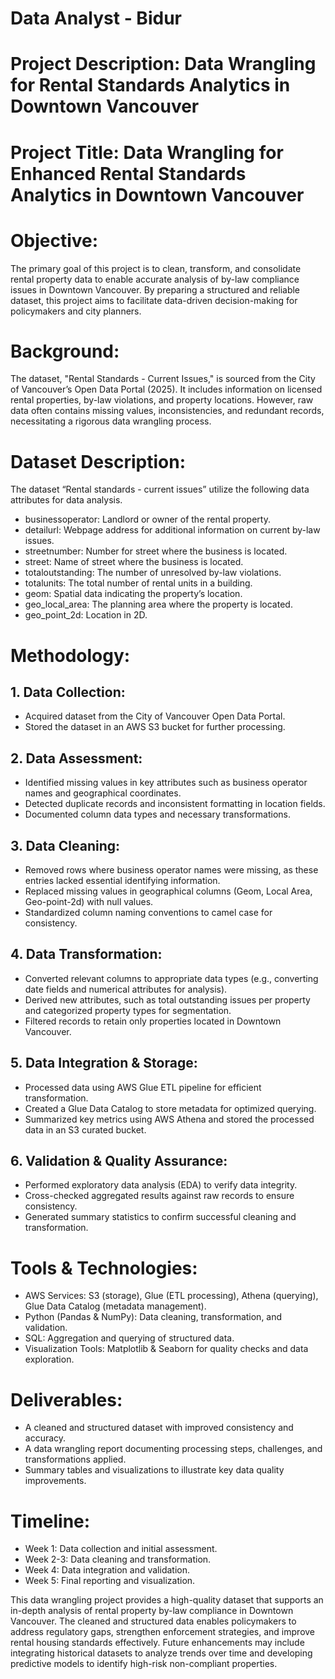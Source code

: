 # Data Analyst - Bidur
# Project Description: Data Wrangling for Rental Standards Analytics in Downtown Vancouver
# Project Title: Data Wrangling for Enhanced Rental Standards Analytics in Downtown Vancouver
# Objective: 
The primary goal of this project is to clean, transform, and consolidate rental property data to enable accurate analysis of by-law compliance issues in Downtown Vancouver. By preparing a structured and reliable dataset, this project aims to facilitate data-driven decision-making for policymakers and city planners.
# Background: 
The dataset, "Rental Standards - Current Issues," is sourced from the City of Vancouver’s Open Data Portal (2025). It includes information on licensed rental properties, by-law violations, and property locations. However, raw data often contains missing values, inconsistencies, and redundant records, necessitating a rigorous data wrangling process.
# Dataset Description: 
The dataset “Rental standards - current issues” utilize the following data attributes for data analysis.
-	businessoperator: Landlord or owner of the rental property.
-	detailurl: Webpage address for additional information on current by-law issues.
-	streetnumber: Number for street where the business is located.
-	street: Name of street where the business is located.
-	totaloutstanding: The number of unresolved by-law violations.
-	totalunits: The total number of rental units in a building.
-	geom: Spatial data indicating the property’s location.
-	geo_local_area: The planning area where the property is located.
-	geo_point_2d: Location in 2D. 

# Methodology:
## 1.	Data Collection:
-	Acquired dataset from the City of Vancouver Open Data Portal.
- Stored the dataset in an AWS S3 bucket for further processing.
## 2.	Data Assessment:
-	Identified missing values in key attributes such as business operator names and geographical coordinates.
-	Detected duplicate records and inconsistent formatting in location fields.
-	Documented column data types and necessary transformations.
## 3.	Data Cleaning:
-	Removed rows where business operator names were missing, as these entries lacked essential identifying information.
-	Replaced missing values in geographical columns (Geom, Local Area, Geo-point-2d) with null values.
-	Standardized column naming conventions to camel case for consistency.
## 4.	Data Transformation:
-	Converted relevant columns to appropriate data types (e.g., converting date fields and numerical attributes for analysis).
-	Derived new attributes, such as total outstanding issues per property and categorized property types for segmentation.
-	Filtered records to retain only properties located in Downtown Vancouver.
## 5.	Data Integration & Storage:
-	Processed data using AWS Glue ETL pipeline for efficient transformation.
-	Created a Glue Data Catalog to store metadata for optimized querying.
-	Summarized key metrics using AWS Athena and stored the processed data in an S3 curated bucket.
## 6.	Validation & Quality Assurance:
-	Performed exploratory data analysis (EDA) to verify data integrity.
-	Cross-checked aggregated results against raw records to ensure consistency.
-	Generated summary statistics to confirm successful cleaning and transformation.
# Tools & Technologies:
-	AWS Services: S3 (storage), Glue (ETL processing), Athena (querying), Glue Data Catalog (metadata management).
-	Python (Pandas & NumPy): Data cleaning, transformation, and validation.
-	SQL: Aggregation and querying of structured data.
-	Visualization Tools: Matplotlib & Seaborn for quality checks and data exploration.
# Deliverables:
-	A cleaned and structured dataset with improved consistency and accuracy.
-	A data wrangling report documenting processing steps, challenges, and transformations applied.
-	Summary tables and visualizations to illustrate key data quality improvements.
# Timeline:
-	Week 1: Data collection and initial assessment.
-	Week 2-3: Data cleaning and transformation.
-	Week 4: Data integration and validation.
-	Week 5: Final reporting and visualization.

This data wrangling project provides a high-quality dataset that supports an in-depth analysis of rental property by-law compliance in Downtown Vancouver. The cleaned and structured data enables policymakers to address regulatory gaps, strengthen enforcement strategies, and improve rental housing standards effectively. Future enhancements may include integrating historical datasets to analyze trends over time and developing predictive models to identify high-risk non-compliant properties.
